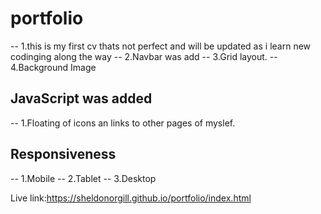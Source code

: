 # portfolio

-- 1.this is my first cv thats not perfect and will be updated as i learn new codinging along the way 
-- 2.Navbar was add 
-- 3.Grid layout.
-- 4.Background Image

## JavaScript was added
-- 1.Floating of icons an links to other pages of myslef.

## Responsiveness

-- 1.Mobile
-- 2.Tablet
-- 3.Desktop

Live link:https://sheldonorgill.github.io/portfolio/index.html


